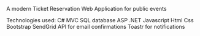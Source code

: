 A modern Ticket Reservation Web Application for public events

Technologies used:
C#
MVC
SQL database
ASP .NET
Javascript
Html
Css
Bootstrap
SendGrid API for email confirmations
Toastr for notifications

